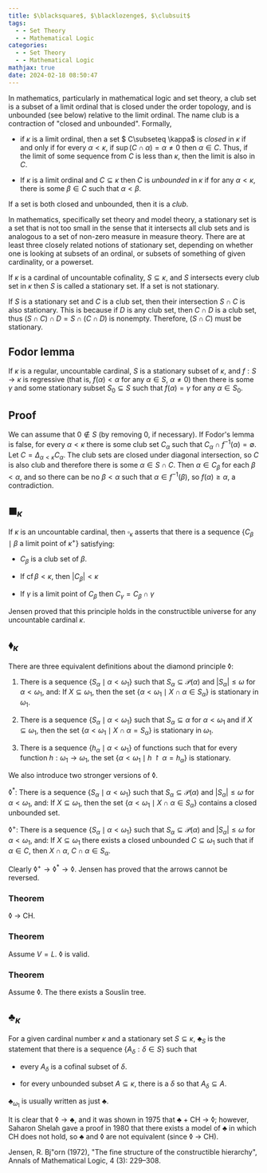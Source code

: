 ```yaml
---
title: $\blacksquare$, $\blacklozenge$, $\clubsuit$
tags:
  - - Set Theory
  - - Mathematical Logic
categories:
  - - Set Theory
  - - Mathematical Logic
mathjax: true
date: 2024-02-18 08:50:47
---
```



In mathematics, particularly in mathematical logic and set theory, a club set is a subset of a limit ordinal that is closed under the order topology, and is unbounded (see below) relative to the limit ordinal. The name club is a contraction of "closed and unbounded". Formally, 

- if $\kappa$ is a limit ordinal, then a set $ C\subseteq \kappa$ is *closed* in $\kappa$ if and only if for every $\alpha <\kappa$, if $\sup(C\cap \alpha )=\alpha \neq 0$ then $\alpha \in C$. Thus, if the limit of some sequence from $C$ is less than $\kappa$, then the limit is also in $C$.


- If $\kappa$ is a limit ordinal and $C\subseteq \kappa$ then $C$ is *unbounded* in 
$\kappa$ if for any $\alpha <\kappa$, there is some $\beta \in C$ such that $\alpha <\beta$.

If a set is both closed and unbounded, then it is a *club*.



In mathematics, specifically set theory and model theory, a stationary set is a set that is not too small in the sense that it intersects all club sets and is analogous to a set of non-zero measure in measure theory. There are at least three closely related notions of stationary set, depending on whether one is looking at subsets of an ordinal, or subsets of something of given cardinality, or a powerset.



If $\kappa$ is a cardinal of uncountable cofinality, $S\subseteq \kappa$, and $S$ intersects every club set in $\kappa$ then 
$S$ is called a stationary set. If a set is not stationary.

If $S$ is a stationary set and $C$ is a club set, then their intersection $S\cap C$ is also stationary. This is because if $D$ is any club set, then $C\cap D$ is a club set, thus 
$(S\cap C)\cap D=S\cap (C\cap D)$ is nonempty. Therefore, $(S\cap C)$ must be stationary.

## Fodor lemma

If $\kappa$ is a regular, uncountable cardinal, $S$ is a stationary subset of $\kappa$, and $f:S\rightarrow \kappa$ is regressive (that is, $f(\alpha )<\alpha$ for any $\alpha \in S$, $\alpha \neq 0$) then there is some $\gamma$ and some stationary subset $S_{0}\subseteq S$ such that 
$f(\alpha )=\gamma$ for any $\alpha \in S_{0}$. 

## Proof

We can assume that $0\notin S$ (by removing 0, if necessary). If Fodor's lemma is false, for every $\alpha <\kappa$ there is some club set 
$C_{\alpha }$ such that $C_{\alpha }\cap f^{-1}(\alpha )=\emptyset$. Let $C=\Delta_{\alpha <\kappa }C_{\alpha }$. The club sets are closed under diagonal intersection, so $C$ is also club and therefore there is some 
$\alpha \in S\cap C$. Then $\alpha \in C_{\beta }$ for each $\beta <\alpha$, and so there can be no $\beta <\alpha$ such that $\alpha \in f^{-1}(\beta )$, so $f(\alpha )\geq \alpha$, a contradiction.




## $\blacksquare_{\kappa}$


If $\kappa$ is an uncountable cardinal, then $\square_{\kappa }$ asserts that there is a sequence $\{C_{\beta }\mid \beta {\text{ a limit point of }}\kappa ^{+}\}$ satisfying:

- $C_{\beta }$ is a club set of $\beta$. 

- If $\operatorname{cf}\beta <\kappa$, then $|C_{\beta }|<\kappa$

- If $\gamma$ is a limit point of $C_{\beta }$ then $C_{\gamma }=C_{\beta }\cap \gamma$

Jensen proved that this principle holds in the constructible universe for any uncountable cardinal $\kappa$.

## $\blacklozenge_{\kappa}$

There are three equivalent definitions about the diamond principle $\lozenge$:

1. There is a sequence $\{S_{\alpha}\mid \alpha < \omega_{1}\}$ such that $S_{\alpha} \subseteq \mathcal{P}(\alpha)$ and $|S_{\alpha}| \leq \omega$ for $\alpha < \omega_{1}$, and: If $X \subseteq \omega_{1}$, then the set $\{\alpha < \omega_{1} \mid X \cap \alpha \in S_{\alpha}\}$ is stationary in $\omega_{1}$.


2. There is a sequence $\{S_{\alpha}\mid \alpha < \omega_{1}\}$ such that $S_{\alpha} \subseteq \alpha$ for $\alpha < \omega_{1}$ and if $X \subseteq \omega_{1}$, then the set $\{\alpha < \omega_{1} \mid X \cap \alpha = S_{\alpha}\}$ is stationary in $\omega_{1}$.

3. There is a sequence $\{h_{\alpha}\mid \alpha < \omega_{1}\}$ of functions such that for every function $h: \omega_{1} \to \omega_{1}$, the set $\{\alpha < \omega_{1}\mid h\upharpoonright \alpha = h_{\alpha}\}$ is stationary.

We also introduce two stronger versions of $\lozenge$.

$\lozenge^{*}$: There is a sequence $\{S_{\alpha}\mid \alpha < \omega_{1}\}$ such that $S_{\alpha} \subseteq \mathcal{P}(\alpha)$ and $|S_{\alpha}| \leq \omega$ for $\alpha < \omega_{1}$, and: If $X \subseteq \omega_{1}$, then the set $\{\alpha < \omega_{1} \mid X \cap \alpha \in S_{\alpha}\}$ contains a closed unbounded set.

$\lozenge^{+}$: There is a sequence $\{S_{\alpha}\mid \alpha < \omega_{1}\}$ such that $S_{\alpha} \subseteq \mathcal{P}(\alpha)$ and $|S_{\alpha}| \leq \omega$ for $\alpha < \omega_{1}$, and: If $X \subseteq \omega_{1}$ there exists a closed unbounded $C \subseteq \omega_{1}$ such that if $\alpha \in C$, then $X \cap \alpha$, $C \cap \alpha \in S_{\alpha}$.

Clearly $\lozenge^{+} \to \lozenge^{*} \to \lozenge$. Jensen has proved that the arrows cannot be reversed. 

### Theorem

$\lozenge$ $\to$ CH.


### Theorem

Assume $V = L$. $\lozenge$ is valid.


### Theorem

Assume $\lozenge$. The there exists a Souslin tree.






## $\clubsuit_{\kappa}$

For a given cardinal number $\kappa$ and a stationary set $S\subseteq \kappa$, $\clubsuit _{S}$ is the statement that there is a sequence $\{ A_{\delta }:\delta \in S \}$ such that 

- every $A_{\delta}$ is a cofinal subset of $\delta$.

- for every unbounded subset $A\subseteq \kappa$, there is a $\delta$ so that $A_{\delta }\subseteq A$.

$\clubsuit _{\omega _{1}}$ is usually written as just $\clubsuit$.


It is clear that $\lozenge \to \clubsuit$, and it was shown in 1975 that $\clubsuit$ + CH $\to$ $\lozenge$; however, Saharon Shelah gave a proof in 1980 that there exists a model of $\clubsuit$ in which CH does not hold, so $\clubsuit$ and $\lozenge$ are not equivalent (since $\lozenge$ $\to$ CH).


Jensen, R. Bj\"orn (1972), "The fine structure of the constructible hierarchy", Annals of Mathematical Logic, 4 (3): 229–308.